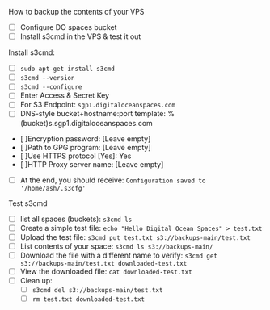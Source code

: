 How to backup the contents of your VPS

- [ ] Configure DO spaces bucket
- [ ] Install s3cmd in the VPS & test it out

Install s3cmd: 
- [ ] `sudo apt-get install s3cmd`
- [ ] `s3cmd --version`
- [ ] `s3cmd --configure`
- [ ] Enter Access & Secret Key
- [ ] For S3 Endpoint: `sgp1.digitaloceanspaces.com`
- [ ] DNS-style bucket+hostname:port template: %(bucket)s.sgp1.digitaloceanspaces.com
- [ ]Encryption password: [Leave empty]
- [ ]Path to GPG program: [Leave empty]
- [ ]Use HTTPS protocol [Yes]: Yes
- [ ]HTTP Proxy server name: [Leave empty]
- [ ] At the end, you should receive: `Configuration saved to '/home/ash/.s3cfg'`

Test s3cmd

- [ ] list all spaces (buckets): `s3cmd ls`
- [ ] Create a simple test file: `echo "Hello Digital Ocean Spaces" > test.txt`
- [ ] Upload the test file: `s3cmd put test.txt s3://backups-main/test.txt`
- [ ] List contents of your space: `s3cmd ls s3://backups-main/`
- [ ] Download the file with a different name to verify: `s3cmd get s3://backups-main/test.txt downloaded-test.txt`
- [ ] View the downloaded file: `cat downloaded-test.txt`
- [ ] Clean up: 
  - [ ] `s3cmd del s3://backups-main/test.txt`
  - [ ] `rm test.txt downloaded-test.txt`
